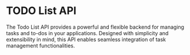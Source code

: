 # TODO List API
The Todo List API provides a powerful and flexible backend for managing tasks and to-dos in your applications. Designed with simplicity and extensibility in mind, this API enables seamless integration of task management functionalities.
